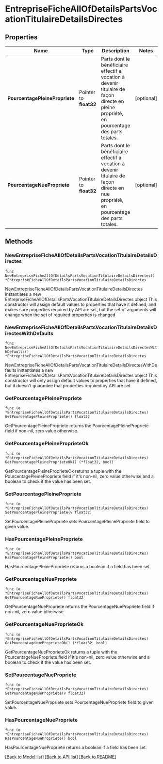 # EntrepriseFicheAllOfDetailsPartsVocationTitulaireDetailsDirectes

## Properties

Name | Type | Description | Notes
------------ | ------------- | ------------- | -------------
**PourcentagePleinePropriete** | Pointer to **float32** | Parts dont le bénéficiaire effectif a vocation à devenir titulaire de façon directe en pleine propriété, en pourcentage des parts totales. | [optional] 
**PourcentageNuePropriete** | Pointer to **float32** | Parts dont le bénéficiaire effectif a vocation à devenir titulaire de façon directe en nue propriété, en pourcentage des parts totales. | [optional] 

## Methods

### NewEntrepriseFicheAllOfDetailsPartsVocationTitulaireDetailsDirectes

`func NewEntrepriseFicheAllOfDetailsPartsVocationTitulaireDetailsDirectes() *EntrepriseFicheAllOfDetailsPartsVocationTitulaireDetailsDirectes`

NewEntrepriseFicheAllOfDetailsPartsVocationTitulaireDetailsDirectes instantiates a new EntrepriseFicheAllOfDetailsPartsVocationTitulaireDetailsDirectes object
This constructor will assign default values to properties that have it defined,
and makes sure properties required by API are set, but the set of arguments
will change when the set of required properties is changed

### NewEntrepriseFicheAllOfDetailsPartsVocationTitulaireDetailsDirectesWithDefaults

`func NewEntrepriseFicheAllOfDetailsPartsVocationTitulaireDetailsDirectesWithDefaults() *EntrepriseFicheAllOfDetailsPartsVocationTitulaireDetailsDirectes`

NewEntrepriseFicheAllOfDetailsPartsVocationTitulaireDetailsDirectesWithDefaults instantiates a new EntrepriseFicheAllOfDetailsPartsVocationTitulaireDetailsDirectes object
This constructor will only assign default values to properties that have it defined,
but it doesn't guarantee that properties required by API are set

### GetPourcentagePleinePropriete

`func (o *EntrepriseFicheAllOfDetailsPartsVocationTitulaireDetailsDirectes) GetPourcentagePleinePropriete() float32`

GetPourcentagePleinePropriete returns the PourcentagePleinePropriete field if non-nil, zero value otherwise.

### GetPourcentagePleineProprieteOk

`func (o *EntrepriseFicheAllOfDetailsPartsVocationTitulaireDetailsDirectes) GetPourcentagePleineProprieteOk() (*float32, bool)`

GetPourcentagePleineProprieteOk returns a tuple with the PourcentagePleinePropriete field if it's non-nil, zero value otherwise
and a boolean to check if the value has been set.

### SetPourcentagePleinePropriete

`func (o *EntrepriseFicheAllOfDetailsPartsVocationTitulaireDetailsDirectes) SetPourcentagePleinePropriete(v float32)`

SetPourcentagePleinePropriete sets PourcentagePleinePropriete field to given value.

### HasPourcentagePleinePropriete

`func (o *EntrepriseFicheAllOfDetailsPartsVocationTitulaireDetailsDirectes) HasPourcentagePleinePropriete() bool`

HasPourcentagePleinePropriete returns a boolean if a field has been set.

### GetPourcentageNuePropriete

`func (o *EntrepriseFicheAllOfDetailsPartsVocationTitulaireDetailsDirectes) GetPourcentageNuePropriete() float32`

GetPourcentageNuePropriete returns the PourcentageNuePropriete field if non-nil, zero value otherwise.

### GetPourcentageNueProprieteOk

`func (o *EntrepriseFicheAllOfDetailsPartsVocationTitulaireDetailsDirectes) GetPourcentageNueProprieteOk() (*float32, bool)`

GetPourcentageNueProprieteOk returns a tuple with the PourcentageNuePropriete field if it's non-nil, zero value otherwise
and a boolean to check if the value has been set.

### SetPourcentageNuePropriete

`func (o *EntrepriseFicheAllOfDetailsPartsVocationTitulaireDetailsDirectes) SetPourcentageNuePropriete(v float32)`

SetPourcentageNuePropriete sets PourcentageNuePropriete field to given value.

### HasPourcentageNuePropriete

`func (o *EntrepriseFicheAllOfDetailsPartsVocationTitulaireDetailsDirectes) HasPourcentageNuePropriete() bool`

HasPourcentageNuePropriete returns a boolean if a field has been set.


[[Back to Model list]](../README.md#documentation-for-models) [[Back to API list]](../README.md#documentation-for-api-endpoints) [[Back to README]](../README.md)


